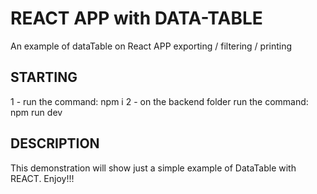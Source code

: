 # REACT APP with DATA-TABLE
An example of dataTable on React APP exporting / filtering / printing

## STARTING
1 - run the command: npm i
2 - on the backend folder run the command: npm run dev

## DESCRIPTION
This demonstration will show just a simple example of DataTable with REACT. Enjoy!!!
